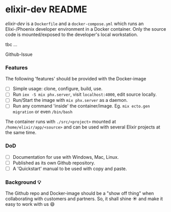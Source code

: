 # elixir-dev README

_elixir-dev_ is a `Dockerfile` and a `docker-compose.yml` which runs an Elixi-/Phoenix
developer environment in a Docker container. Only the source code is mounted/exposed to
the developer's local workstation.

tbc ...

Github-Issue

### Features

The following 'features' should be provided with the Docker-image

- [ ] Simple usage: clone, configure, build, use.
- [ ] Run `iex -S mix phx.server`, visit `localhost:4000`, edit source locally. 
- [ ] Run/Start the image with `mix phx.server` as a daemon.
- [ ] Run any command 'inside' the container/image. Eg. `mix ecto.gen migration` or even `/bin/bash`

The container runs with `./src/<project>` mounted at `/home/elixir/app/<source>` and can be used with several Elixir projects at the same time.

### DoD

- [ ] Documentation for use with Windows, Mac, Linux.
- [ ] Published as its own Github repository.
- [ ] A 'Quickstart' manual to be used with copy and paste.

### Background 💡

The Github repo and Docker-image should be a "show off thing" when collaborating with 
customers and partners. So, it shall shine ☀️ and make it easy to work with us 😄  


